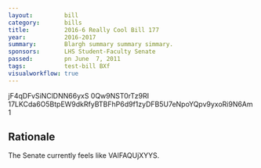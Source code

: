 ```yaml
---
layout:         bill
category:       bills
title:          2016-6 Really Cool Bill 177
year:           2016-2017
summary:        Blargh summary summary simmary.
sponsors:       LHS Student-Faculty Senate
passed:         pn June  7, 2011
tags:           test-bill BXf
visualworkflow: true
---
```



jF4qDFvSiNClDNN66yxS 0Qw9NST0rTz9RI 17LKCda6O5BtpEW9dkRfyBTBFhP6d9f1zyDFB5U7eNpoYQpv9yxoRi9N6Am1 




Rationale
---------
The Senate currently feels like VAlFAQUjXYYS.
